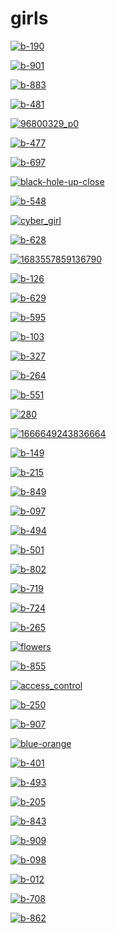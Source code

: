 # girls

<a href="b-190.jpg"><img alt="b-190" src="b-190.jpg"></a>

<a href="b-901.jpg"><img alt="b-901" src="b-901.jpg"></a>

<a href="b-883.jpg"><img alt="b-883" src="b-883.jpg"></a>

<a href="b-481.jpg"><img alt="b-481" src="b-481.jpg"></a>

<a href="96800329_p0.png"><img alt="96800329_p0" src="96800329_p0.png"></a>

<a href="b-477.jpg"><img alt="b-477" src="b-477.jpg"></a>

<a href="b-697.jpg"><img alt="b-697" src="b-697.jpg"></a>

<a href="black-hole-up-close.png"><img alt="black-hole-up-close" src="black-hole-up-close.png"></a>

<a href="b-548.jpg"><img alt="b-548" src="b-548.jpg"></a>

<a href="cyber_girl.jpg"><img alt="cyber_girl" src="cyber_girl.jpg"></a>

<a href="b-628.jpg"><img alt="b-628" src="b-628.jpg"></a>

<a href="1683557859136790.png"><img alt="1683557859136790" src="1683557859136790.png"></a>

<a href="b-126.jpg"><img alt="b-126" src="b-126.jpg"></a>

<a href="b-629.jpg"><img alt="b-629" src="b-629.jpg"></a>

<a href="b-595.jpg"><img alt="b-595" src="b-595.jpg"></a>

<a href="b-103.jpg"><img alt="b-103" src="b-103.jpg"></a>

<a href="b-327.jpg"><img alt="b-327" src="b-327.jpg"></a>

<a href="b-264.jpg"><img alt="b-264" src="b-264.jpg"></a>

<a href="b-551.jpg"><img alt="b-551" src="b-551.jpg"></a>

<a href="280.jpg"><img alt="280" src="280.jpg"></a>

<a href="1666649243836664.jpg"><img alt="1666649243836664" src="1666649243836664.jpg"></a>

<a href="b-149.jpg"><img alt="b-149" src="b-149.jpg"></a>

<a href="b-215.jpg"><img alt="b-215" src="b-215.jpg"></a>

<a href="b-849.jpg"><img alt="b-849" src="b-849.jpg"></a>

<a href="b-097.jpg"><img alt="b-097" src="b-097.jpg"></a>

<a href="b-494.jpg"><img alt="b-494" src="b-494.jpg"></a>

<a href="b-501.jpg"><img alt="b-501" src="b-501.jpg"></a>

<a href="b-802.jpg"><img alt="b-802" src="b-802.jpg"></a>

<a href="b-719.jpg"><img alt="b-719" src="b-719.jpg"></a>

<a href="b-724.jpg"><img alt="b-724" src="b-724.jpg"></a>

<a href="b-265.jpg"><img alt="b-265" src="b-265.jpg"></a>

<a href="flowers.png"><img alt="flowers" src="flowers.png"></a>

<a href="b-855.jpg"><img alt="b-855" src="b-855.jpg"></a>

<a href="access_control.jpg"><img alt="access_control" src="access_control.jpg"></a>

<a href="b-250.jpg"><img alt="b-250" src="b-250.jpg"></a>

<a href="b-907.jpg"><img alt="b-907" src="b-907.jpg"></a>

<a href="blue-orange.jpeg"><img alt="blue-orange" src="blue-orange.jpeg"></a>

<a href="b-401.jpg"><img alt="b-401" src="b-401.jpg"></a>

<a href="b-493.jpg"><img alt="b-493" src="b-493.jpg"></a>

<a href="b-205.jpg"><img alt="b-205" src="b-205.jpg"></a>

<a href="b-843.jpg"><img alt="b-843" src="b-843.jpg"></a>

<a href="b-909.jpg"><img alt="b-909" src="b-909.jpg"></a>

<a href="b-098.jpg"><img alt="b-098" src="b-098.jpg"></a>

<a href="b-012.jpg"><img alt="b-012" src="b-012.jpg"></a>

<a href="b-708.jpg"><img alt="b-708" src="b-708.jpg"></a>

<a href="b-862.jpg"><img alt="b-862" src="b-862.jpg"></a>

